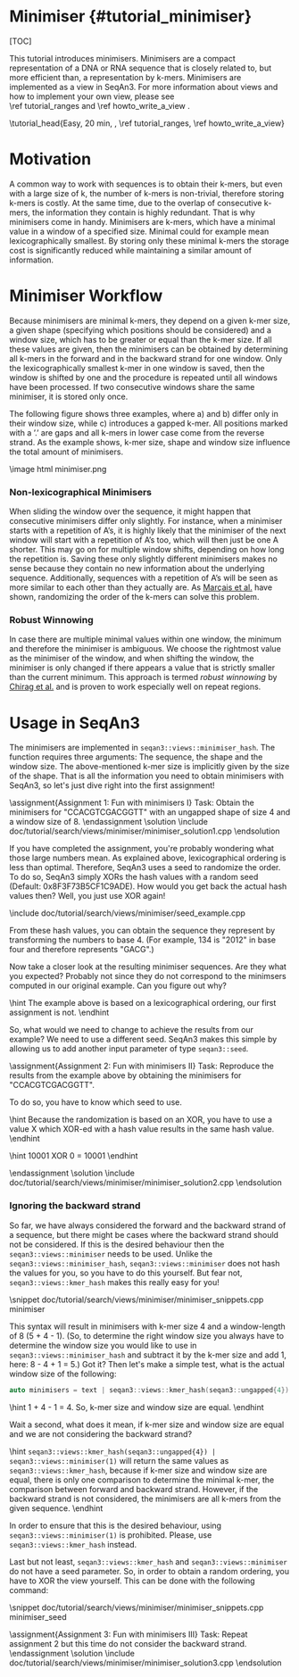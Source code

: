 # Minimiser {#tutorial_minimiser}

[TOC]

This tutorial introduces minimisers. Minimisers are a compact representation of a DNA or RNA sequence that is closely
related to, but more efficient than, a representation by k-mers. Minimisers are implemented as a view in SeqAn3. For
more information about views and how to implement your own view, please see  
\ref tutorial_ranges and \ref howto_write_a_view .

\tutorial_head{Easy, 20 min, , \ref tutorial_ranges\, \ref howto_write_a_view}

# Motivation

A common way to work with sequences is to obtain their k-mers, but even with a large size of k, the number of k-mers is
non-trivial, therefore storing k-mers is costly. At the same time, due to the overlap of consecutive k-mers, the
information they contain is highly redundant. That is why minimisers come in handy. Minimisers are k-mers, which have
a minimal value in a window of a specified size.  Minimal could for example mean lexicographically smallest. By storing 
only these minimal k-mers the storage cost is significantly reduced while maintaining a similar amount of information.

# Minimiser Workflow

Because minimisers are minimal k-mers, they depend on a given k-mer size, a given shape (specifying which positions
should be considered) and a window size, which has to be greater or equal than the k-mer size. If all these values are
given, then the minimisers can be obtained by determining all k-mers in the forward and in the backward strand for one
window. Only the lexicographically smallest k-mer in one window is saved, then the window is shifted by one and the
procedure is repeated until all windows have been processed. If two consecutive windows share the same minimiser, it is
stored only once.

The following figure shows three examples, where a) and b) differ only in their window size, while c) introduces
a gapped k-mer. All positions marked with a ’.’ are gaps and all k-mers in lower case come from the reverse strand.
As the example shows, k-mer size, shape and window size influence the total amount of minimisers.

\image html minimiser.png

### Non-lexicographical Minimisers

When sliding the window over the sequence, it might happen that consecutive minimisers differ only slightly.
For instance, when a minimiser starts with a repetition of A’s, it is highly likely that the minimiser of the next
window will start with a repetition of A’s too, which will then just be one A shorter. This may go on for multiple
window shifts, depending on how long the repetition is. Saving these only slightly different minimisers makes no sense
because they contain no new information about the underlying sequence.
Additionally, sequences with a repetition of A’s will be seen as more similar to each other than they actually are.
As [Marçais et al.](https://doi.org/10.1093/bioinformatics/btx235) have shown, randomizing the order of the k-mers
can solve this problem.

### Robust Winnowing

In case there are multiple minimal values within one window, the minimum and therefore the minimiser is ambiguous.
We choose the rightmost value as the minimiser of the window, and when shifting the window, the minimiser is only
changed if there appears a value that is strictly smaller than the current minimum. This approach is termed
*robust winnowing* by [Chirag et al.](https://www.biorxiv.org/content/10.1101/2020.02.11.943241v1.full.pdf) and is
proven to work especially well on repeat regions.

# Usage in SeqAn3

The minimisers are implemented in `seqan3::views::minimiser_hash`. The function requires three arguments: The sequence,
the shape and the window size. The above-mentioned k-mer size is implicitly given by the size of the shape.
That is all the information you need to obtain minimisers with SeqAn3, so let's just dive right into the first
assignment!

\assignment{Assignment 1: Fun with minimisers I}
Task: Obtain the minimisers for "CCACGTCGACGGTT" with an ungapped shape of size 4 and a window size of 8.
\endassignment
\solution
\include doc/tutorial/search/views/minimiser/minimiser_solution1.cpp
\endsolution

If you have completed the assignment, you're probably wondering what those large numbers mean. As explained above,
lexicographical ordering is less than optimal. Therefore, SeqAn3 uses a seed to randomize the order. To do so, SeqAn3 
simply XORs the hash values with a random seed (Default: 0x8F3F73B5CF1C9ADE). How would you get back the actual hash 
values then?
Well, you just use XOR again!

\include doc/tutorial/search/views/minimiser/seed_example.cpp

From these hash values, you can obtain the sequence they represent by transforming the numbers to base 4. (For
example, 134 is "2012" in base four and therefore represents "GACG".)

Now take a closer look at the resulting minimiser sequences. Are they what you
expected? Probably not since they do not correspond to the minimsers computed in our original example. Can you figure 
out why?

\hint
The example above is based on a lexicographical ordering, our first assignment is not.
\endhint

So, what would we need to change to achieve the results from our example? We need to use a different seed. SeqAn3
makes this simple by allowing us to add another input parameter of type `seqan3::seed`.

\assignment{Assignment 2: Fun with minimisers II}
Task: Reproduce the results from the example above by obtaining the minimisers for "CCACGTCGACGGTT".

To do so, you have to know which seed to use.

\hint
Because the randomization is based on an XOR, you have to use a value X which XOR-ed with a hash value results in the
same hash value.
\endhint

\hint
10001 XOR 0 = 10001
\endhint

\endassignment
\solution
\include doc/tutorial/search/views/minimiser/minimiser_solution2.cpp
\endsolution

### Ignoring the backward strand

So far, we have always considered the forward and the backward strand of a sequence, but there might be cases where
the backward strand should not be considered. If this is the desired behaviour then the `seqan3::views::minimiser` needs
to be used. Unlike the `seqan3::views::minimiser_hash`, `seqan3::views::minimiser` does not hash the values for you, so
you have to do this yourself. But fear not, `seqan3::views::kmer_hash` makes this really easy for you!

\snippet doc/tutorial/search/views/minimiser/minimiser_snippets.cpp minimiser


This syntax will result in minimisers with k-mer size 4 and a window-length of 8 (5 + 4 - 1). (So, to determine the
right window size you always have to determine the window size you would like to use in `seqan3::views::minimiser_hash`
and subtract it by the k-mer size and add 1, here: 8 - 4 + 1 = 5.)
Got it? Then let's make a simple test, what is the actual window size of the following:


```cpp
auto minimisers = text | seqan3::views::kmer_hash(seqan3::ungapped{4}) | seqan3::views::minimiser(1);
```
\hint
1 + 4 - 1 = 4. So, k-mer size and window size are equal.
\endhint

Wait a second, what does it mean, if k-mer size and window size are equal and we are not considering the backward
strand?

\hint
`seqan3::views::kmer_hash(seqan3::ungapped{4}) | seqan3::views::minimiser(1)` will return the same values as
`seqan3::views::kmer_hash`, because if k-mer size and window size are equal, there is only one comparison to determine
the minimal k-mer, the comparison between forward and backward strand. However, if the backward strand is not
considered, the minimisers are all k-mers from the given sequence.
\endhint

In order to ensure that this is the desired behaviour, using `seqan3::views::minimiser(1)` is prohibited. Please, use
`seqan3::views::kmer_hash` instead.

Last but not least, `seqan3::views::kmer_hash` and `seqan3::views::minimiser` do not have a seed parameter. So, in order
to obtain a random ordering, you have to XOR the view yourself. This can be done with the following command:

\snippet doc/tutorial/search/views/minimiser/minimiser_snippets.cpp minimiser_seed

\assignment{Assignment 3: Fun with minimisers III}
Task: Repeat assignment 2 but this time do not consider the backward strand.
\endassignment
\solution
\include doc/tutorial/search/views/minimiser/minimiser_solution3.cpp
\endsolution

